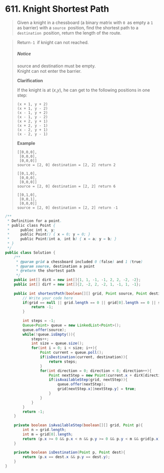 # 611. Knight Shortest Path

> Given a knight in a chessboard \(a binary matrix with `0 `as empty a `1 `as barrier\) with a `source `position, find the shortest path to a `destination `position, return the length of the route.

> Return`-1 `if knight can not reached.
>
> ##### Notice
>
> source and destination must be empty.  
> Knight can not enter the barrier.
>
> **Clarification**
>
> If the knight is at \(_x_,_y_\), he can get to the following positions in one step:
>
> ```
> (x + 1, y + 2)
> (x + 1, y - 2)
> (x - 1, y + 2)
> (x - 1, y - 2)
> (x + 2, y + 1)
> (x + 2, y - 1)
> (x - 2, y + 1)
> (x - 2, y - 1)
> ```
>
> **Example**
>
> ```
> [[0,0,0],
>  [0,0,0],
>  [0,0,0]]
> source = [2, 0] destination = [2, 2] return 2
>
> [[0,1,0],
>  [0,0,0],
>  [0,0,0]]
> source = [2, 0] destination = [2, 2] return 6
>
> [[0,1,0],
>  [0,0,1],
>  [0,0,0]]
> source = [2, 0] destination = [2, 2] return -1
> ```

```java
/**
 * Definition for a point.
 * public class Point {
 *     publoc int x, y;
 *     public Point() { x = 0; y = 0; }
 *     public Point(int a, int b) { x = a; y = b; }
 * }
 */
public class Solution {
    /**
     * @param grid a chessboard included 0 (false) and 1 (true)
     * @param source, destination a point
     * @return the shortest path 
     */
    public int[] dirX = new int[]{1, 1, -1, -1, 2, 2, -2, -2};
    public int[] dirY = new int[]{2, -2, 2, -2, 1, -1, 1, -1};
     
    public int shortestPath(boolean[][] grid, Point source, Point destination) {
        // Write your code here
        if(grid == null || grid.length == 0 || grid[0].length == 0 || source == null || destination == null){
            return -1;
        }
        
        int steps = -1;
        Queue<Point> queue = new LinkedList<Point>();
        queue.offer(source);
        while(!queue.isEmpty()){
            steps++;
            int size = queue.size();
            for(int i = 0; i < size; i++){
                Point current = queue.poll();
                if(isDestination(current, destination)){
                    return steps;
                }
                for(int direction = 0; direction < 8; direction++){
                    Point nextStep = new Point(current.x + dirX[direction], current.y + dirY[direction]);
                    if(isAvailableStep(grid, nextStep)){
                        queue.offer(nextStep);
                        grid[nextStep.x][nextStep.y] = true;
                    }
                }
            }
        }
        return -1;
    }
    
    private boolean isAvailableStep(boolean[][] grid, Point p){
        int n = grid.length;
        int m = grid[0].length;
        return (p.x >= 0 && p.x < n && p.y >= 0 && p.y < m && grid[p.x][p.y] == false);
    }
    
    private boolean isDestination(Point p, Point dest){
        return (p.x == dest.x && p.y == dest.y);
    }
}
```



